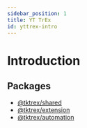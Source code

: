 ```yaml
---
sidebar_position: 1
title: YT TrEx
id: yttrex-intro
---
```


# Introduction

## Packages

- [@tktrex/shared](./shared/intro)
- [@tktrex/extension](./extension/intro)
- [@tktrex/automation](./automation/intro)

